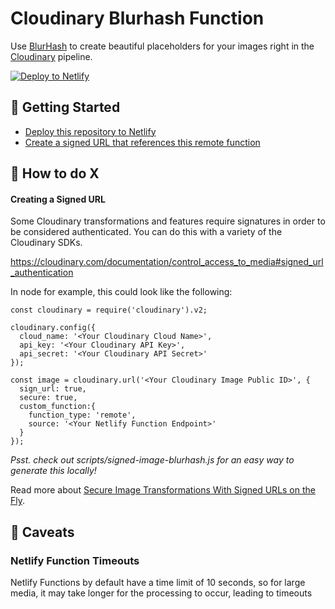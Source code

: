# Cloudinary Blurhash Function

Use [BlurHash](https://blurha.sh/) to create beautiful placeholders for your images right in the [Cloudinary](https://cloudinary.com/) pipeline.

[![Deploy to Netlify](https://www.netlify.com/img/deploy/button.svg)](https://app.netlify.com/start/deploy?repository=https://github.com/colbyfayock/cloudinary-blurhash-function)

## 🚀 Getting Started

* [Deploy this repository to Netlify](https://app.netlify.com/start/deploy?repository=https://github.com/colbyfayock/cloudinary-blurhash-function)
* [Create a signed URL that references this remote function](#creating-a-signed-url)


## 🧰 How to do X

#### Creating a Signed URL

Some Cloudinary transformations and features require signatures in order to be considered authenticated. You can do this with a variety of the Cloudinary SDKs.

https://cloudinary.com/documentation/control_access_to_media#signed_url_authentication

In node for example, this could look like the following:

```
const cloudinary = require('cloudinary').v2;

cloudinary.config({
  cloud_name: '<Your Cloudinary Cloud Name>',
  api_key: '<Your Cloudinary API Key>',
  api_secret: '<Your Cloudinary API Secret>'
});

const image = cloudinary.url('<Your Cloudinary Image Public ID>', {
  sign_url: true,
  secure: true,
  custom_function:{
    function_type: 'remote',
    source: '<Your Netlify Function Endpoint>'
  }
});
```

*Psst. check out scripts/signed-image-blurhash.js for an easy way to generate this locally!*

Read more about [Secure Image Transformations With Signed URLs on the Fly](https://cloudinary.com/blog/on_the_fly_image_manipulations_secured_with_signed_urls).


## 🤔 Caveats

### Netlify Function Timeouts

Netlify Functions by default have a time limit of 10 seconds, so for large media, it may take longer for the processing to occur, leading to timeouts
